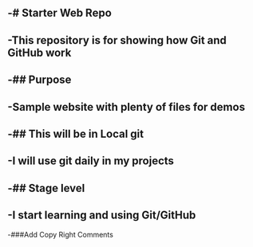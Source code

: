 -# Starter Web Repo
-
-This repository is for showing how Git and GitHub work
-
-## Purpose
-
-Sample website with plenty of files for demos
-
-## This will be in Local git
-
-I will use git daily in my projects
-
-## Stage level
-
-I start learning and using Git/GitHub
-
-###Add Copy Right Comments

